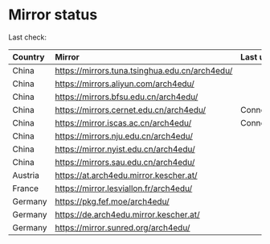 <script src="./time.js"></script>
# Mirror status
Last check: <script type="text/javascript">localize(1709590569.8979573);</script>

|Country|Mirror|Last update|
|:------|:-----|:----------|
|China|https://mirrors.tuna.tsinghua.edu.cn/arch4edu/|<script type="text/javascript">localize(1709577235);</script>|
|China|https://mirrors.aliyun.com/arch4edu/|<script type="text/javascript">localize(1709536723);</script>|
|China|https://mirrors.bfsu.edu.cn/arch4edu/|<script type="text/javascript">localize(1709577235);</script>|
|China|https://mirrors.cernet.edu.cn/arch4edu/|ConnectionError|
|China|https://mirror.iscas.ac.cn/arch4edu/|ConnectionError|
|China|https://mirrors.nju.edu.cn/arch4edu/|<script type="text/javascript">localize(1709490540);</script>|
|China|https://mirror.nyist.edu.cn/arch4edu/|<script type="text/javascript">localize(1709577235);</script>|
|China|https://mirrors.sau.edu.cn/arch4edu/|<script type="text/javascript">localize(1709577235);</script>|
|Austria|https://at.arch4edu.mirror.kescher.at/|<script type="text/javascript">localize(1709577235);</script>|
|France|https://mirror.lesviallon.fr/arch4edu/|<script type="text/javascript">localize(1709536723);</script>|
|Germany|https://pkg.fef.moe/arch4edu/|<script type="text/javascript">localize(1709577235);</script>|
|Germany|https://de.arch4edu.mirror.kescher.at/|<script type="text/javascript">localize(1709577235);</script>|
|Germany|https://mirror.sunred.org/arch4edu/|<script type="text/javascript">localize(1709577235);</script>|

<script src="./tablefilter/tablefilter.js"></script>
<script src="./table.js"></script>